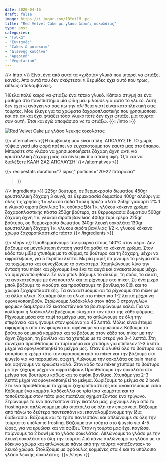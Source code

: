 ```yaml
---
date: 2020-04-16
draft: false
image: https://i.imgur.com/1BYot1M.jpg
title: "Red Velvet Cake με γλάσο λευκής σοκολάτας"
type: post
categories:
- "Γλυκά"
- "Συνταγές"
- "Cakes & μπισκότα"
- "Διεθνής κουζίνα"
- "Αμερική"
- "Vegetarian"
---
```


{{< intro >}}
Είναι ένα από αυτά τα «χυδαία» γλυκά που μπορεί να φτιάξει κανείς. Από αυτά που δεν σκέφτεσαι τι θερμίδες έχει αυτό που τρως, απλώς απολαμβάνεις.

Ήθελα πολύ καιρό να φτιάξω ένα τέτοιο γλυκό. Κάποια στιγμή σε ένα μάθημα στο πανεπιστήμιο μία φίλη μου μιλούσε για αυτό το γλυκό. Αυτή δεν έχει κι ανάγκη να σας πω την αλήθεια γιατί είναι καταπληκτική στις τούρτες. Μου έλεγε για τα χρώματα ζαχαροπλαστικής που χρησιμοποιεί και ότι αν και έχει φτιάξει τόσα γλυκά ποτέ δεν έχει φτιάξει μία τούρτα σαν αυτή. Έτσι και εγώ αποφάσισα να το φτιάξω.
{{< /intro >}}

![Red Velvet Cake με γλάσο λευκής σοκολάτας](https://i.imgur.com/eeAdqj7.jpg "Red Velvet Cake με γλάσο λευκής σοκολάτας")

{{< alternatives >}}Η συμβουλή μου είναι απλή. ΑΠΟΛΑΥΣΤΕ ΤΟ χωρίς τύψεις γιατί μία φορά πρέπει να ευχαριστούμε τον εαυτό μας στο έπακρο.
Μπορείτε στο γλάσο να χρησιμοποιήσετε ζάχαρη άχνη αντί για κρυσταλλική ζάχαρη μιας και δίνει μία πιο απαλή υφή. Ό,τι και να διαλέξετε ΚΑΛΗ ΣΑΣ ΑΠΟΛΑΥΣΗ!
{{< /alternatives >}}

{{< recipestats 
    duration="7 ώρες"
    portions="20-22 πιταράκια"
>}}

{{< ingredients >}} 
225gr βούτυρο, σε θερμοκρασία δωματίου
450gr κρυσταλλική ζάχαρη
3 αυγά, σε θερμοκρασία δωματίου
400gr αλεύρι για όλες τις χρήσεις
1 κ.γλυκού σόδα
1 καλή πρέζα αλάτι
250gr γιαούρτι 2%
1 κ.γλυκού σιρόπι βανίλιας
1 κ. σούπας ξίδι
1 κ. γλύκου κόκκινο χρώμα ζαχαροπλαστικής πάστα
250gr βούτυρο, σε θερμοκρασία δωματίου
500gr ζάχαρη άχνη
1 κ. γλύκού σιρόπι βανίλιας
400gr τυρί κρέμα
225gr βούτυρο, σε θερμοκρασία δωματίου
340gr λευκή σοκολάτα
130gr κρυσταλλική ζάχαρη
1 κ. γλυκού σιρόπι βανίλιας
1/2 κ. γλυκού κόκκινο χρώμα ζαχαροπλαστικής πάστα
{{< /ingredients >}}

{{< steps >}}
Προθερμαίνουμε τον φούρνο στους 140°C στον αέρα. Δεν βάζουμε σε μεγαλύτερη ένταση γιατί θα χαθεί το κόκκινο χρώμα.
Στον κάδο του μίξερ χτυπάμε με το σύρμα, το βούτυρο και τη ζάχαρη, μέχρι να αφρατέψουν, για 5 περίπου λεπτά. Με μία μαρίζ παίρνουμε το μείγμα από τα τοιχώματα και συνεχίζουμε το ανακάτεμα.
Χαμηλώνουμε λίγο την ένταση του mixer και ρίχνουμε ένα ένα τα αυγά και ανακατεύουμε μέχρι να ομογενοποιηθούν.
Σε ένα μπολ βάζουμε το αλεύρι, τη σόδα, το αλάτι, τα ανακατεύουμε με ένα κουτάλι και τα ρίχνουμε στο mixer.
Σε ένα μικρό μπολ βάζουμε το γιαούρτι και προσθέτουμε τη βανίλια,το ξίδι και το χρώμα ζαχαροπλαστικής. Τα ανακατεύουμε και τα ρίχνουμε στο mixer με τα άλλα υλικά.
Χτυπάμε όλα τα υλικά στο mixer για 1-2 λεπτά μέχρι να ομογενοποιηθούν.
Στρώνουμε λαδόκολλα στον πάτο 3 στρογγυλών φορμών διαμέτρου 22 εκατοστών και τα βουτυρώνουμε καλά. Για να κολλήσει η λαδόκολλα βρέχουμε ελάχιστα τον πάτο της κάθε φόρμας.
Ρίχνουμε μέσα στο ταψί το μείγμα μας, το απλώνουμε σε όλη την επιφάνεια και ψήνουμε στον φούρνο για 45 λεπτά.
Μόλις είναι έτοιμα αφαιρούμε από τον φούρνο και αφήνουμε να κρυώσουν.
Κόβουμε το βούτυρο σε μικρά κομμάτια και το βάζουμε στον κάδο του mixer με την άχνη ζάχαρη, τη βανίλια και τα χτυπάμε με το φτερό για 3-4 λεπτά.
Στη συνέχεια προσθέτουμε το τυρί κρέμα και χτυπάμε για επιπλέον 2-3 λεπτά μέχρι να ομογενοποιηθεί το μείγμα μας.
Όταν διαλυθεί όλο το βούτυρο και ασπρίσει η κρέμα τότε την αφαιρούμε από το mixer και την βάζουμε στο ψυγείο για να παραμείνει σφιχτή.
Λιώνουμε την σοκολάτα σε bain marie και αφήνουμε να κρυώσει καλά.
Στον κάδο του mixer χτυπάμε το βούτυρο με την ζάχαρη μέχρι να αφρατέψουν.
Προσθέτουμε την σοκολάτα στο μείγμα του βουτύρου καθώς και το σιρόπι βανίλιας. Χτυπάμε για 2-3 λεπτά μέχρι να ομογενοποιηθεί το μείγμα.
Χωρίζουμε το μείγμα σε 2 bowl. Στο ένα προσθέτουμε το χρώμα ζαχαροπλαστικής και ανακατεύουμε καλά
Κόβουμε ένα κομμάτι λαδόκολλα σε τρία ίσια κομμάτια και τα τοποθετούμε στον πάτο μιας πιατέλας σχηματίζοντας ένα τρίγωνο.
Στρώνουμε το ένα παντεσπάνι στην πιατέλα μας, ρίχνουμε λίγο από το frosting και απλώνουμε με μία σπάτουλα σε όλη την επιφάνεια.
Βάζουμε από πάνω το δεύτερο παντεσπάνι και επαναλαμβάνουμε την ίδια διαδικασία.
Βάζουμε και το τρίτο παντεσπάνι και απλώνουμε σε όλη την τούρτα τo υπόλοιπο frosting.
Βάζουμε την τούρτα στο ψυγείο για 4-5 ώρες, για να κρυώσει και να σφίξει.
Όταν η τούρτα μας έχει παγώσει παίρνουμε τα 2 bowl με το γλάσο σοκολάτας.
Απλώνουμε το γλάσο με την λευκή σοκολάτα σε όλη την τούρτα.
Από πάνω απλώνουμε το γλάσο με το κόκκινο χρώμα και απλώνουμε πάνω από την τούρτα «σπάζοντας» το λευκό χρώμα.
Στολίζουμε με φράουλες κομμένες στα 4 και το υπόλοιπο γλάσο λευκής σοκολάτας.
{{< /steps >}}